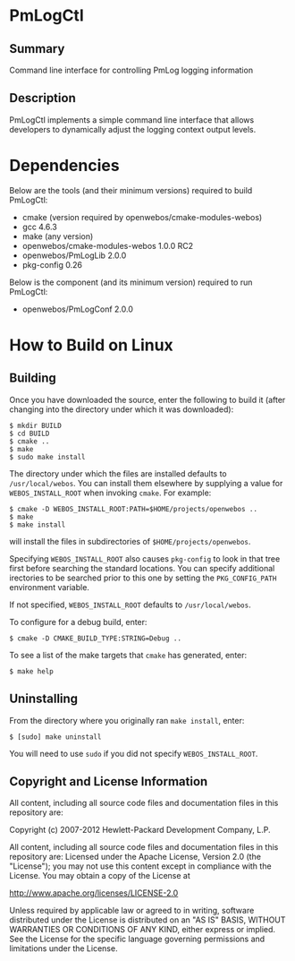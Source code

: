 PmLogCtl
========

Summary
-------
Command line interface for controlling PmLog logging information

Description
-----------
PmLogCtl implements a simple command line interface that allows
developers to dynamically adjust the logging context output levels.


Dependencies
============

Below are the tools (and their minimum versions) required to build PmLogCtl:

- cmake (version required by openwebos/cmake-modules-webos)
- gcc 4.6.3
- make (any version)
- openwebos/cmake-modules-webos 1.0.0 RC2
- openwebos/PmLogLib 2.0.0
- pkg-config 0.26

Below is the component (and its minimum version) required to run PmLogCtl:

* openwebos/PmLogConf 2.0.0


How to Build on Linux
=====================

## Building

Once you have downloaded the source, enter the following to build it (after
changing into the directory under which it was downloaded):

    $ mkdir BUILD
    $ cd BUILD
    $ cmake ..
    $ make
    $ sudo make install

The directory under which the files are installed defaults to `/usr/local/webos`.
You can install them elsewhere by supplying a value for `WEBOS_INSTALL_ROOT`
when invoking `cmake`. For example:

    $ cmake -D WEBOS_INSTALL_ROOT:PATH=$HOME/projects/openwebos ..
    $ make
    $ make install

will install the files in subdirectories of `$HOME/projects/openwebos`.

Specifying `WEBOS_INSTALL_ROOT` also causes `pkg-config` to look in that tree
first before searching the standard locations. You can specify additional
irectories to be searched prior to this one by setting the `PKG_CONFIG_PATH`
environment variable.

If not specified, `WEBOS_INSTALL_ROOT` defaults to `/usr/local/webos`.

To configure for a debug build, enter:

    $ cmake -D CMAKE_BUILD_TYPE:STRING=Debug ..

To see a list of the make targets that `cmake` has generated, enter:

    $ make help

## Uninstalling

From the directory where you originally ran `make install`, enter:

    $ [sudo] make uninstall

You will need to use `sudo` if you did not specify `WEBOS_INSTALL_ROOT`.


## Copyright and License Information

All content, including all source code files and documentation files in this repository are:

 Copyright (c) 2007-2012 Hewlett-Packard Development Company, L.P.

All content, including all source code files and documentation files in this repository are:
Licensed under the Apache License, Version 2.0 (the "License");
you may not use this content except in compliance with the License.
You may obtain a copy of the License at

http://www.apache.org/licenses/LICENSE-2.0

Unless required by applicable law or agreed to in writing, software
distributed under the License is distributed on an "AS IS" BASIS,
WITHOUT WARRANTIES OR CONDITIONS OF ANY KIND, either express or implied.
See the License for the specific language governing permissions and
limitations under the License.
